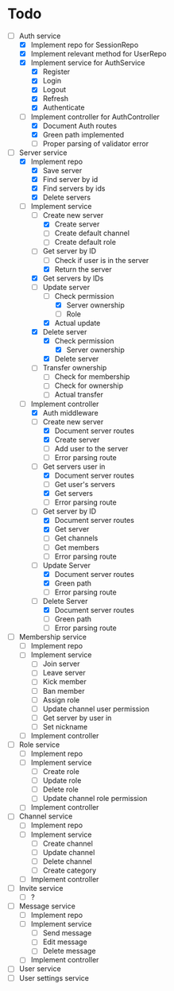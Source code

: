 # Todo
- [ ] Auth service
    - [x] Implement repo for SessionRepo
    - [x] Implement relevant method for UserRepo
    - [x] Implement service for AuthService
        - [x] Register
        - [x] Login
        - [x] Logout
        - [x] Refresh
        - [x] Authenticate
    - [ ] Implement controller for AuthController
        - [x] Document Auth routes
        - [x] Green path implemented
        - [ ] Proper parsing of validator error
- [ ] Server service
    - [x] Implement repo
        - [x] Save server
        - [x] Find server by id
        - [x] Find servers by ids
        - [x] Delete servers
    - [ ] Implement service
        - [ ] Create new server
            - [x] Create server
            - [ ] Create default channel
            - [ ] Create default role
        - [ ] Get server by ID
            - [ ] Check if user is in the server
            - [x] Return the server
        - [x] Get servers by IDs
        - [ ] Update server
            - [ ] Check permission
                - [x] Server ownership
                - [ ] Role
            - [x] Actual update
        - [x] Delete server
            - [x] Check permission
                - [x] Server ownership
            - [x] Delete server
        - [ ] Transfer ownership
            - [ ] Check for membership
            - [ ] Check for ownership
            - [ ] Actual transfer
    - [ ] Implement controller
        - [x] Auth middleware
        - [ ] Create new server
            - [x] Document server routes
            - [x] Create server
            - [ ] Add user to the server
            - [ ] Error parsing route
        - [ ] Get servers user in
            - [x] Document server routes
            - [ ] Get user's servers
            - [x] Get servers
            - [ ] Error parsing route
        - [ ] Get server by ID
            - [x] Document server routes
            - [x] Get server
            - [ ] Get channels
            - [ ] Get members
            - [ ] Error parsing route
        - [ ] Update Server
            - [x] Document server routes
            - [x] Green path
            - [ ] Error parsing route
        - [ ] Delete Server
            - [x] Document server routes
            - [ ] Green path
            - [ ] Error parsing route
- [ ] Membership service
    - [ ] Implement repo
    - [ ] Implement service
        - [ ] Join server
        - [ ] Leave server
        - [ ] Kick member
        - [ ] Ban member
        - [ ] Assign role
        - [ ] Update channel user permission
        - [ ] Get server by user in
        - [ ] Set nickname
    - [ ] Implement controller
- [ ] Role service
    - [ ] Implement repo
    - [ ] Implement service
        - [ ] Create role
        - [ ] Update role
        - [ ] Delete role
        - [ ] Update channel role permission
    - [ ] Implement controller
- [ ] Channel service
    - [ ] Implement repo
    - [ ] Implement service
        - [ ] Create channel
        - [ ] Update channel
        - [ ] Delete channel
        - [ ] Create category
    - [ ] Implement controller
- [ ] Invite service
    - [ ] ?
- [ ] Message service
    - [ ] Implement repo
    - [ ] Implement service
        - [ ] Send message
        - [ ] Edit message
        - [ ] Delete message
    - [ ] Implement controller
- [ ] User service
- [ ] User settings service
